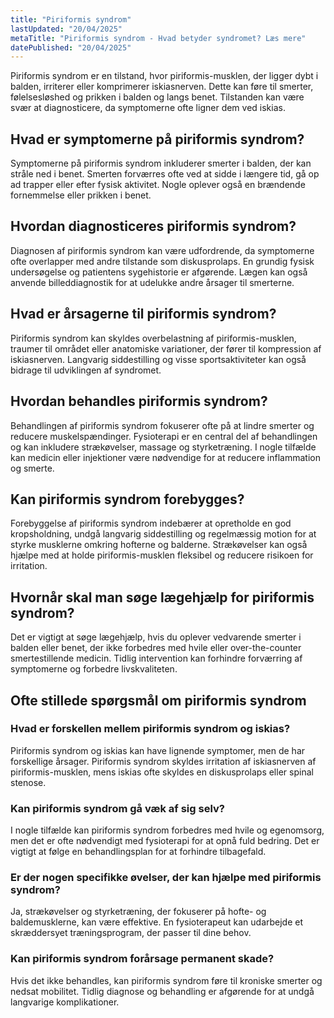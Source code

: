 ```yaml
---
title: "Piriformis syndrom"
lastUpdated: "20/04/2025"
metaTitle: "Piriformis syndrom - Hvad betyder syndromet? Læs mere"
datePublished: "20/04/2025"
---
```


Piriformis syndrom er en tilstand, hvor piriformis-musklen, der ligger dybt i balden, irriterer eller komprimerer iskiasnerven. Dette kan føre til smerter, følelsesløshed og prikken i balden og langs benet. Tilstanden kan være svær at diagnosticere, da symptomerne ofte ligner dem ved iskias.

## Hvad er symptomerne på piriformis syndrom?

Symptomerne på piriformis syndrom inkluderer smerter i balden, der kan stråle ned i benet. Smerten forværres ofte ved at sidde i længere tid, gå op ad trapper eller efter fysisk aktivitet. Nogle oplever også en brændende fornemmelse eller prikken i benet.

## Hvordan diagnosticeres piriformis syndrom?

Diagnosen af piriformis syndrom kan være udfordrende, da symptomerne ofte overlapper med andre tilstande som diskusprolaps. En grundig fysisk undersøgelse og patientens sygehistorie er afgørende. Lægen kan også anvende billeddiagnostik for at udelukke andre årsager til smerterne.

## Hvad er årsagerne til piriformis syndrom?

Piriformis syndrom kan skyldes overbelastning af piriformis-musklen, traumer til området eller anatomiske variationer, der fører til kompression af iskiasnerven. Langvarig siddestilling og visse sportsaktiviteter kan også bidrage til udviklingen af syndromet.

## Hvordan behandles piriformis syndrom?

Behandlingen af piriformis syndrom fokuserer ofte på at lindre smerter og reducere muskelspændinger. Fysioterapi er en central del af behandlingen og kan inkludere strækøvelser, massage og styrketræning. I nogle tilfælde kan medicin eller injektioner være nødvendige for at reducere inflammation og smerte.

## Kan piriformis syndrom forebygges?

Forebyggelse af piriformis syndrom indebærer at opretholde en god kropsholdning, undgå langvarig siddestilling og regelmæssig motion for at styrke musklerne omkring hofterne og balderne. Strækøvelser kan også hjælpe med at holde piriformis-musklen fleksibel og reducere risikoen for irritation.

## Hvornår skal man søge lægehjælp for piriformis syndrom?

Det er vigtigt at søge lægehjælp, hvis du oplever vedvarende smerter i balden eller benet, der ikke forbedres med hvile eller over-the-counter smertestillende medicin. Tidlig intervention kan forhindre forværring af symptomerne og forbedre livskvaliteten.

## Ofte stillede spørgsmål om piriformis syndrom

### Hvad er forskellen mellem piriformis syndrom og iskias?

Piriformis syndrom og iskias kan have lignende symptomer, men de har forskellige årsager. Piriformis syndrom skyldes irritation af iskiasnerven af piriformis-musklen, mens iskias ofte skyldes en diskusprolaps eller spinal stenose.

### Kan piriformis syndrom gå væk af sig selv?

I nogle tilfælde kan piriformis syndrom forbedres med hvile og egenomsorg, men det er ofte nødvendigt med fysioterapi for at opnå fuld bedring. Det er vigtigt at følge en behandlingsplan for at forhindre tilbagefald.

### Er der nogen specifikke øvelser, der kan hjælpe med piriformis syndrom?

Ja, strækøvelser og styrketræning, der fokuserer på hofte- og baldemusklerne, kan være effektive. En fysioterapeut kan udarbejde et skræddersyet træningsprogram, der passer til dine behov.

### Kan piriformis syndrom forårsage permanent skade?

Hvis det ikke behandles, kan piriformis syndrom føre til kroniske smerter og nedsat mobilitet. Tidlig diagnose og behandling er afgørende for at undgå langvarige komplikationer.
